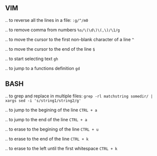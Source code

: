 ## VIM

.. to reverse all the lines in a file:
``:g/^/m0``

.. to remove comma from numbers
``%s/\(\d\)\(,\)/\1/g``

.. to move the cursor to the first non-blank character of a line
``^``

.. to move the cursor to the end of the line
``$``

.. to start selecting text
``gh``

.. to jump to a functions definition
``gd``


## BASH

.. to grep and replace in multiple files:
``grep -rl matchstring somedir/ | xargs sed -i 's/string1/string2/g'``

.. to jump to the begining of the line
``CTRL + a``

.. to jump to the end of the line
``CTRL + a``

.. to erase to the begining of the line
``CTRL + u``

.. to erase to the end of the line
``CTRL + k``

.. to erase to the left until the first whitespace
``CTRL + k``
